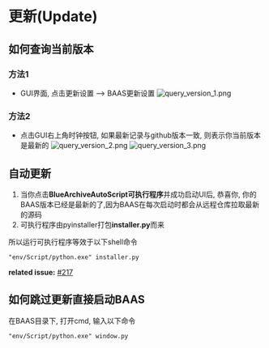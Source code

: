 # 更新(Update)

## 如何查询当前版本

### 方法1
- GUI界面, 点击更新设置 --> BAAS更新设置
![query_version_1.png](/assets/update/query_version_1.png)

### 方法2
- 点击GUI右上角时钟按钮, 如果最新记录与github版本一致, 则表示你当前版本是最新的
![query_version_2.png](/assets/update/query_version_2.png)
![query_version_3.png](/assets/update/query_version_3.png)

## 自动更新
1. 当你点击**BlueArchiveAutoScript可执行程序**并成功启动UI后, 恭喜你, 你的BAAS版本已经是最新的了,因为BAAS在每次启动时都会从远程仓库拉取最新的源码
2. 可执行程序由pyinstaller打包**installer.py**而来

所以运行可执行程序等效于以下shell命令

```shell
"env/Script/python.exe" installer.py
```
**related issue:** [#217](https://github.com/pur1fying/blue_archive_auto_script/issues/217)

## 如何跳过更新直接启动BAAS
在BAAS目录下, 打开cmd, 输入以下命令
```shell
"env/Script/python.exe" window.py
```
